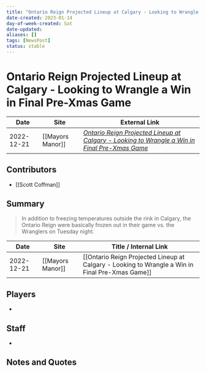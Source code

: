```yaml
---
title: "Ontario Reign Projected Lineup at Calgary - Looking to Wrangle a Win in Final Pre-Xmas Game"
date-created: 2023-01-14
day-of-week-created: Sat
date-updated: 
aliases: []
tags: [NewsPost]
status: stable
---
```


# Ontario Reign Projected Lineup at Calgary - Looking to Wrangle a Win in Final Pre-Xmas Game

| Date       | Site             | External Link                                                                                                                                                                                                               |
| ---------- | ---------------- | --------------------------------------------------------------------------------------------------------------------------------------------------------------------------------------------------------------------------- |
| 2022-12-21 | [[Mayors Manor]] | [*Ontario Reign Projected Lineup at Calgary - Looking to Wrangle a Win in Final Pre-Xmas Game*](https://mayorsmanor.com/2022/12/ontario-reign-projected-lineup-at-calgary-looking-to-wrangle-a-win-in-final-pre-xmas-game/) |

## Contributors
- [[Scott Coffman]]

## Summary
> In addition to freezing temperatures outside the rink in Calgary, the Ontario Reign were basically frozen out in their game vs. the Wranglers on Tuesday night.

| Date       | Site             | Title / Internal Link                                                                           |
| ---------- | ---------------- | ----------------------------------------------------------------------------------------------- |
| 2022-12-21 | [[Mayors Manor]] | [[Ontario Reign Projected Lineup at Calgary - Looking to Wrangle a Win in Final Pre-Xmas Game]] |

## Players
- 

## Staff
- 

## Notes and Quotes

